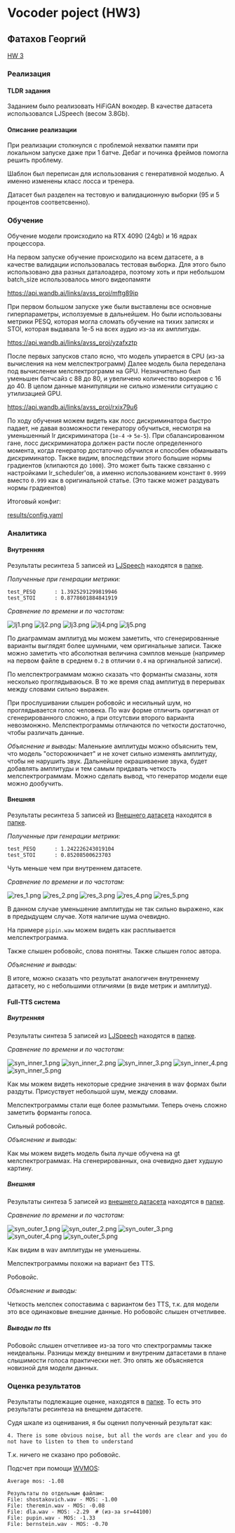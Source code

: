 #  Vocoder poject (HW3)
## Фатахов Георгий

[HW 3](https://github.com/markovka17/dla/tree/2024/hw3_nv)

### Реализация
#### TLDR задания
Заданием было реализовать HiFiGAN вокодер. В качестве датасета использовался LJSpeech (весом 3.8Gb).

#### Описание реализации
При реализации столкнулся с проблемой нехватки памяти при локальном запуске даже при 1 батче. 
Дебаг и починка фреймов помогла решить проблему. 

Шаблон был переписан для использования с генеративной моделью. А именно изменены класс лосса и тренера.

Датасет был разделен на тестовую и валидационную выборки (95 и 5 процентов соответсвенно).

### Обучение
Обучение модели происходило на RTX 4090 (24gb) и 16 ядрах процессора.


На первом запуске обучение происходило на всем датасете, а в качестве валидации использовалась тестовая выборка. Для этого было использовано два разных даталоадера, поэтому
хоть и при небольшом batch_size использовалось много видеопамяти

https://api.wandb.ai/links/avss_proj/mftg89ip


При первом большом запуске уже были выставлены все основные гиперпараметры, исползуемые в дальнейшем. Но были использованы 
метрики PESQ, которая могла сломать обучение на тихих записях и STOI, которая выдавала 1e-5 на всех аудио из-за их амплитуды.

https://api.wandb.ai/links/avss_proj/yzafxztp

После первых запусков стало ясно, что модель упирается в CPU (из-за вычисления на нем мелспектрограмм)
Далее модель была переделана под вычисленеи мелспектрограмм на GPU. Незначительно был уменьшен батчсайз с 88 до 80, и увеличено количество воркеров с 16 до 40.
В целом данные манипуляции не сильно изменили ситуацию с утилизацией GPU.


https://api.wandb.ai/links/avss_proj/rxix79u6

По ходу обучения можем видеть как лосс дискриминатора быстро падает, не давая возможности генератору обучиться,
несмотря на уменьшенный lr дискриминатора (`1e-4` -> `5e-5`).
При сбалансированном гане, лосс дискриминатора должен расти после определенного момента, когда генератор достаточно обучился и способен обманывать дискриминатор.
Также видим, впоследствии этого большие нормы градиентов (клипаются до `1000`). Это может быть также связанно с настройками lr_scheduler'ов, а именно использованием констант `0.9999` вместо `0.999` как в оригинальной статье.
(Это также может раздувать нормы градиентов)

Итоговый конфиг:

[results/config.yaml](results/config.yaml)

### Аналитика

#### Внутренняя

Результаты ресинтеза 5 записей из [LJSpeech](../datasets/5_ljspeech_dataset) находятся в [папке](results/inner).

*Полученные при генерации метрики:*
```
test_PESQ      : 1.3925291299819946
test_STOI      : 0.8778601884841919
```

*Сравнение по времени и по частотам:*

![lj1.png](figures/lj1.png)
![lj2.png](figures/lj2.png)
![lj3.png](figures/lj3.png)
![lj4.png](figures/lj4.png)
![lj5.png](figures/lj5.png)

По диаграммам амплитуд мы можем заметить, что сгенерированные варианты выглядят более шумными, чем оригинальные записи.
Также можно заметить что абсолютная величина сэмплов меньше (например на первом файле в среднем `0.2` в отличии `0.4` на оргинальной записи).


По мелспектрограммам можно сказать что форманты смазаны, хотя несколько проглядываюься.
В то же время спад амплитуд в перерывах между словами сильно выражен. 


При прослушивании слышен робовойс и несильный шум, но проглядывается голос человека.
По wav форме отличить оригинал от сгенерированного сложно, а при отсутсвии второго варианта невозмонжно.
Мелспектрограммы отличаются по четкости достаточно, чтобы различать данные.


*Объяснение и выводы:*
Маленькие амплитуды можно объяснить тем, что модель "осторожничает" и не хочет сильно изменять амплитуду, чтобы не нарушить звук.
Дальнейшее окрашиваение звука, будет добавлять амплитуды и тем самым придавать четкость мелспектрограммам.
Можно сделать вывод, что генератор модели еще можно дообучить.

#### Внешняя

Результаты ресинтеза 5 записей из [Внешнего датасета](../datasets/vocoder_dataset) находятся в [папке](results/outer).

*Полученные при генерации метрики:*
```
test_PESQ      : 1.242226243019104
test_STOI      : 0.85208500623703
```
Чуть меньше чем при внутреннем датасете. 

*Сравнение по времени и по частотам:*

![res_1.png](figures/res_1.png)
![res_2.png](figures/res_2.png)
![res_3.png](figures/res_3.png)
![res_4.png](figures/res_4.png)
![res_5.png](figures/res_5.png)

В данном случае уменьшение амплитуды не так сильно выражено, как в предыдущем случае.
Хотя наличие шума очевидно.


На примере `pipin.waw` можем видеть как расплывается мелспектрограмма.

Также слышен робовойс, слова понятны. Также слышен голос автора.

*Объяснение и выводы:*

В итоге, можно сказать что результат аналогичен внутреннему датасету, но с небольшими отличиями (в виде метрик и амплитуд).


#### Full-TTS система

##### Внутренняя

Результаты синтеза 5 записей из [LJSpeech](../datasets/tts_ljspeech_dataset) находятся в [папке](results/full_tts/inner).

*Сравнение по времени и по частотам:*

![syn_inner_1.png](figures/syn_inner_1.png)
![syn_inner_2.png](figures/syn_inner_2.png)
![syn_inner_3.png](figures/syn_inner_3.png)
![syn_inner_4.png](figures/syn_inner_4.png)
![syn_inner_5.png](figures/syn_inner_5.png)

Как мы можем видеть некоторые средние значения в wav формах были раздуты. Присуствует небольшой шум, между словами.

Мелспектрограммы стали еще более размытыми. Теперь очень сложно заметить форманты голоса.

Сильный робовойс.

*Объяснение и выводы:*

Как мы можем видеть модель была лучше обучена на gt мелспектрограммах. На сгенерированных, она очевидно дает худшую картину.

##### Внешняя

Результаты синтеза 5 записей из [внешнего датасета](../datasets/tts_dataset) находятся в [папке](results/full_tts/outer).

*Сравнение по времени и по частотам:*

![syn_outer_1.png](figures/syn_outer_1.png)
![syn_outer_2.png](figures/syn_outer_2.png)
![syn_outer_3.png](figures/syn_outer_3.png)
![syn_outer_4.png](figures/syn_outer_4.png)
![syn_outer_5.png](figures/syn_outer_5.png)

Как видим в wav амплитуды не уменьшены.

Мелспектрограммы похожи на вариант без TTS.

Робовойс.

*Объяснение и выводы:*

Четкость мелспек сопоставима с вариантом без TTS, т.к. для модели это все одинаковые внешние данные. Но робовойс слышен отчетливее.


##### Выводы по tts

Робовойс слышен отчетливее из-за того что спектрограммы также неидеальны. Разницы между внешним и внутреним датасетами в плане слышимости голоса практически нет.
Это опять же объясняется новизной для модели данных.

### Оценка результатов

Результаты подлежащие оценке, находятся в [папке](results/outer).
То есть это результаты ресинтеза на внещнем датасете.

Судя шкале из оценивания, я бы оценил полученный результат как:
```
4. There is some obvious noise, but all the words are clear and you do not have to listen to them to understand
```
Т.к. ничего не сказано про робовойс.


Подсчет при помощи [WVMOS](https://github.com/AndreevP/wvmos):

```
Average mos: -1.08

Результаты по отдельным файлам:
File: shostakovich.wav - MOS: -1.00
File: theremin.wav - MOS: -0.08
File: dla.wav - MOS: -2.29  # (из-за sr=44100)
File: pupin.wav - MOS: -1.33
File: bernstein.wav - MOS: -0.70
```


